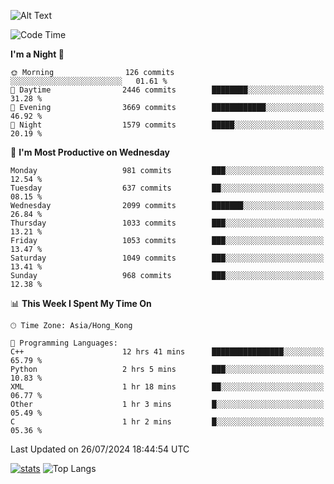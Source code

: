 ![Alt Text](https://media.tenor.com/3Gehha8RO-sAAAAC/goose-dance.gif)

<!--START_SECTION:waka-->
![Code Time](http://img.shields.io/badge/Code%20Time-272%20hrs%2035%20mins-blue)

**I'm a Night 🦉** 

```text
🌞 Morning                126 commits         ░░░░░░░░░░░░░░░░░░░░░░░░░   01.61 % 
🌆 Daytime                2446 commits        ████████░░░░░░░░░░░░░░░░░   31.28 % 
🌃 Evening                3669 commits        ████████████░░░░░░░░░░░░░   46.92 % 
🌙 Night                  1579 commits        █████░░░░░░░░░░░░░░░░░░░░   20.19 % 
```
📅 **I'm Most Productive on Wednesday** 

```text
Monday                   981 commits         ███░░░░░░░░░░░░░░░░░░░░░░   12.54 % 
Tuesday                  637 commits         ██░░░░░░░░░░░░░░░░░░░░░░░   08.15 % 
Wednesday                2099 commits        ███████░░░░░░░░░░░░░░░░░░   26.84 % 
Thursday                 1033 commits        ███░░░░░░░░░░░░░░░░░░░░░░   13.21 % 
Friday                   1053 commits        ███░░░░░░░░░░░░░░░░░░░░░░   13.47 % 
Saturday                 1049 commits        ███░░░░░░░░░░░░░░░░░░░░░░   13.41 % 
Sunday                   968 commits         ███░░░░░░░░░░░░░░░░░░░░░░   12.38 % 
```


📊 **This Week I Spent My Time On** 

```text
🕑︎ Time Zone: Asia/Hong_Kong

💬 Programming Languages: 
C++                      12 hrs 41 mins      ████████████████░░░░░░░░░   65.79 % 
Python                   2 hrs 5 mins        ███░░░░░░░░░░░░░░░░░░░░░░   10.83 % 
XML                      1 hr 18 mins        ██░░░░░░░░░░░░░░░░░░░░░░░   06.77 % 
Other                    1 hr 3 mins         █░░░░░░░░░░░░░░░░░░░░░░░░   05.49 % 
C                        1 hr 2 mins         █░░░░░░░░░░░░░░░░░░░░░░░░   05.36 % 
```


 Last Updated on 26/07/2024 18:44:54 UTC
<!--END_SECTION:waka-->
[![stats](https://github-readme-stats-rose-phi.vercel.app/api?username=jxncted&count_private=true)](https://github.com/jxncted/github-readme-stats)
![Top Langs](https://github-readme-stats-rose-phi.vercel.app/api/top-langs/?username=jxncted\&layout=compact&hide=c,assembly,jupyter%20notebook)
